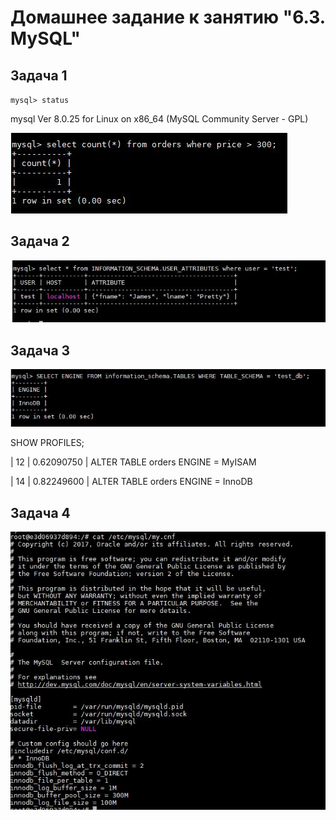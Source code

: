 # Домашнее задание к занятию "6.3. MySQL"

## Задача 1

`mysql> status`

mysql  Ver 8.0.25 for Linux on x86_64 (MySQL Community Server - GPL)

![count](count.JPG)


## Задача 2

![attr](attr.JPG)


## Задача 3

![engine](engine.JPG)

SHOW PROFILES;

|       12 | 0.62090750 | ALTER TABLE orders ENGINE = MyISAM 

|       14 | 0.82249600 | ALTER TABLE orders ENGINE = InnoDB 


## Задача 4

![mycnf](mycnf.JPG)


